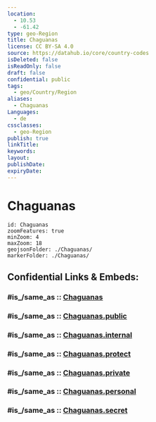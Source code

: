 ```yaml
---
location:
  - 10.53
  - -61.42
type: geo-Region
title: Chaguanas
license: CC BY-SA 4.0
source: https://datahub.io/core/country-codes
isDeleted: false
isReadOnly: false
draft: false
confidential: public
tags:
  - geo/Country/Region
aliases:
  - Chaguanas
Languages:
  - de
cssclasses:
  - geo-Region
publish: true
linkTitle:
keywords:
layout:
publishDate:
expiryDate:
---
```


# Chaguanas

```leaflet
id: Chaguanas
zoomFeatures: true 
minZoom: 4 
maxZoom: 18
geojsonFolder: ./Chaguanas/
markerFolder: ./Chaguanas/
```


## Confidential Links & Embeds: 

### #is_/same_as :: [Chaguanas](/_Standards/Earth/Continent/America~Caribbean/Trinidad_and_Tobago~Islands/Regions~Trinidad-Tobago/Chaguanas.md) 

### #is_/same_as :: [Chaguanas.public](/_public/Earth/Continent/America~Caribbean/Trinidad_and_Tobago~Islands/Regions~Trinidad-Tobago/Chaguanas.public.md) 

### #is_/same_as :: [Chaguanas.internal](/_internal/Earth/Continent/America~Caribbean/Trinidad_and_Tobago~Islands/Regions~Trinidad-Tobago/Chaguanas.internal.md) 

### #is_/same_as :: [Chaguanas.protect](/_protect/Earth/Continent/America~Caribbean/Trinidad_and_Tobago~Islands/Regions~Trinidad-Tobago/Chaguanas.protect.md) 

### #is_/same_as :: [Chaguanas.private](/_private/Earth/Continent/America~Caribbean/Trinidad_and_Tobago~Islands/Regions~Trinidad-Tobago/Chaguanas.private.md) 

### #is_/same_as :: [Chaguanas.personal](/_personal/Earth/Continent/America~Caribbean/Trinidad_and_Tobago~Islands/Regions~Trinidad-Tobago/Chaguanas.personal.md) 

### #is_/same_as :: [Chaguanas.secret](/_secret/Earth/Continent/America~Caribbean/Trinidad_and_Tobago~Islands/Regions~Trinidad-Tobago/Chaguanas.secret.md)

